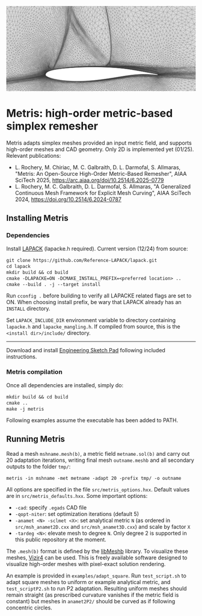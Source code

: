 ![Onera OAT15A transonic](docs/3.0close.jpg)

# Metris: high-order metric-based simplex remesher

Metris adapts simplex meshes provided an input metric field, and supports high-order meshes and CAD geometry. 
Only 2D is implemented yet (01/25).
Relevant publications:

- L. Rochery, M. Chiriac, M. C. Galbraith, D. L. Darmofal, S. Allmaras, "Metris: An Open-Source High-Order Metric-Based Remesher", AIAA SciTech 2025, https://arc.aiaa.org/doi/10.2514/6.2025-0779
- L. Rochery, M. C. Galbraith, D. L. Darmofal, S. Allmaras, "A Generalized Continuous Mesh Framework for Explicit Mesh Curving", AIAA SciTech 2024, https://doi.org/10.2514/6.2024-0787

## Installing Metris 

### Dependencies 

Install [LAPACK](https://www.netlib.org/lapack/) (lapacke.h required). Current version (12/24) from source:

```
git clone https://github.com/Reference-LAPACK/lapack.git 
cd lapack
mkdir build && cd build
cmake -DLAPACKE=ON -DCMAKE_INSTALL_PREFIX=<preferred location> ..
cmake --build . -j --target install
```

Run `cconfig .` before building to verify all LAPACKE related flags are set to ON. 
When choosing install prefix, be wary that LAPACK already has an `INSTALL` directory. 

Set `LAPACK_INCLUDE_DIR` environment variable to directory containing `lapacke.h` and `lapacke_mangling.h`. 
If compiled from source, this is the `<install dir>/include/` directory. 

--- 

Download and install [Engineering Sketch Pad](https://acdl.mit.edu/ESP/) following included instructions. 


### Metris compilation 

Once all dependencies are installed, simply do:

```
mkdir build && cd build
cmake .. 
make -j metris 
```

Following examples assume the executable has been added to PATH.


## Running Metris

Read a mesh `mshname.mesh(b)`, a metric field `metname.sol(b)` and carry out 20 adaptation iterations, writing final mesh `outname.meshb` and all secondary outputs to the folder `tmp/`: 

```
metris -in mshname -met metname -adapt 20 -prefix tmp/ -o outname 
```

All options are specified in the file `src/metris_options.hxx`. Default values are in `src/metris_defaults.hxx`. 
Some important options:

- `-cad`: specify `.egads` CAD file 
- `-qopt-niter`: set optimization iterations (default 5)
- `-anamet <N> -sclmet <X>`: set analytical metric `N` (as ordered in `src/msh_anamet2D.cxx` and `src/msh_anamet3D.cxx`) and scale by factor `X`
- `-tardeg <N>`: elevate mesh to degree `N`. Only degree 2 is supported in this public repository at the moment. 

The `.mesh(b)` format is defined by the [libMeshb](https://github.com/LoicMarechal/libMeshb) library. To visualize these meshes, [Vizir4](https://pyamg.saclay.inria.fr/vizir4.html)  can be used. This is freely available software designed to visualize high-order meshes with pixel-exact solution rendering. 


An example is provided in  `examples/adapt_square`. Run `test_script.sh` to adapt square meshes to uniform or example analytical metric, and `test_scriptP2.sh` to run P2 adaptation. 
Resulting uniform meshes should remain straight (as prescribed curvature vanishes if the metric field is constant) but meshes in `anamet2P2/` should be curved as if following concentric circles. 
